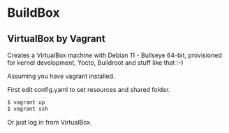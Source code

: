 # BuildBox

## VirtualBox by Vagrant
Creates a VirtualBox machine with Debian 11 - Bullseye 64-bit, provisioned
for kernel development, Yocto, Buildroot and stuff like that :-)

Assuming you have vagrant installed.

First edit config.yaml to set resources and shared folder.

```bash
$ vagrant up
$ vagrant ssh
```

Or just log in from VirtualBox.
